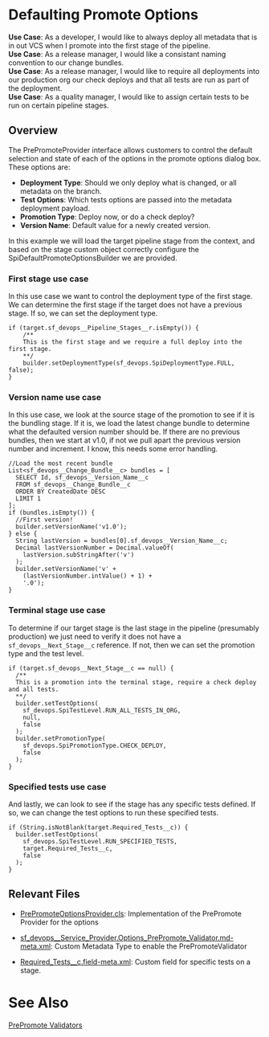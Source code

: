 # Defaulting Promote Options

**Use Case**: As a developer, I would like to always deploy all metadata that is in out VCS when I promote into the first stage of the pipeline.  
**Use Case**: As a release manager, I would like a consistant naming convention to our change bundles.  
**Use Case**: As a release manager, I would like to require all deployments into our production org our check deploys and that all tests are run as part of the deployment.  
**Use Case**: As a quality manager, I would like to assign certain tests to be run on certain pipeline stages.

## Overview

The PrePromoteProvider interface allows customers to control the default selection and state of each of the options in the promote options dialog box. These options are:

- **Deployment Type**: Should we only deploy what is changed, or all metadata on the branch.
- **Test Options**: Which tests options are passed into the metadata deployment payload.
- **Promotion Type**: Deploy now, or do a check deploy?
- **Version Name**: Default value for a newly created version.

In this example we will load the target pipeline stage from the context, and based on the stage custom object correctly configure the SpiDefaultPromoteOptionsBuilder we are provided.

### First stage use case

In this use case we want to control the deployment type of the first stage. We can determine the first stage if the target does not have a previous stage. If so, we can set the deployment type.

```
if (target.sf_devops__Pipeline_Stages__r.isEmpty()) {
    /**
    This is the first stage and we require a full deploy into the first stage.
    **/
    builder.setDeploymentType(sf_devops.SpiDeploymentType.FULL, false);
}
```

### Version name use case

In this use case, we look at the source stage of the promotion to see if it is the bundling stage. If it is, we load the latest change bundle to determine what the defaulted version number should be. If there are no previous bundles, then we start at v1.0, if not we pull apart the previous version number and increment. I know, this needs some error handling.

```
//Load the most recent bundle
List<sf_devops__Change_Bundle__c> bundles = [
  SELECT Id, sf_devops__Version_Name__c
  FROM sf_devops__Change_Bundle__c
  ORDER BY CreatedDate DESC
  LIMIT 1
];
if (bundles.isEmpty()) {
  //First version!
  builder.setVersionName('v1.0');
} else {
  String lastVersion = bundles[0].sf_devops__Version_Name__c;
  Decimal lastVersionNumber = Decimal.valueOf(
    lastVersion.subStringAfter('v')
  );
  builder.setVersionName('v' +
    (lastVersionNumber.intValue() + 1) +
    '.0');
}

```

### Terminal stage use case

To determine if our target stage is the last stage in the pipeline (presumably production) we just need to verify it does not have a `sf_devops__Next_Stage__c` reference. If not, then we can set the promotion type and the test level.

```
if (target.sf_devops__Next_Stage__c == null) {
  /**
  This is a promotion into the terminal stage, require a check deploy and all tests.
  **/
  builder.setTestOptions(
    sf_devops.SpiTestLevel.RUN_ALL_TESTS_IN_ORG,
    null,
    false
  );
  builder.setPromotionType(
    sf_devops.SpiPromotionType.CHECK_DEPLOY,
    false
  );
}

```

### Specified tests use case

And lastly, we can look to see if the stage has any specific tests defined. If so, we can change the test options to run these specified tests.

```
if (String.isNotBlank(target.Required_Tests__c)) {
  builder.setTestOptions(
    sf_devops.SpiTestLevel.RUN_SPECIFIED_TESTS,
    target.Required_Tests__c,
    false
  );
}
```

## Relevant Files

- [PrePromoteOptionsProvider.cls](../../force-app/main/default/classes/prePromote/PrePromoteOptionsProvider.cls): Implementation of the PrePromote Provider for the options

- [sf_devops\_\_Service_Provider.Options_PrePromote_Validator.md-meta.xml](../../force-app/main/default/customMetadata/sf_devops__Service_Provider.Options_PrePromote_Validator.md-meta.xml): Custom Metadata Type to enable the PrePromoteValidator

- [Required_Tests\_\_c.field-meta.xml](../../force-app/main/default/objects/sf_devops__Pipeline_Stage__c/fields/Required_Tests__c.field-meta.xml): Custom field for specific tests on a stage.

# See Also

[PrePromote Validators](../PrePromoteValidators.md)
